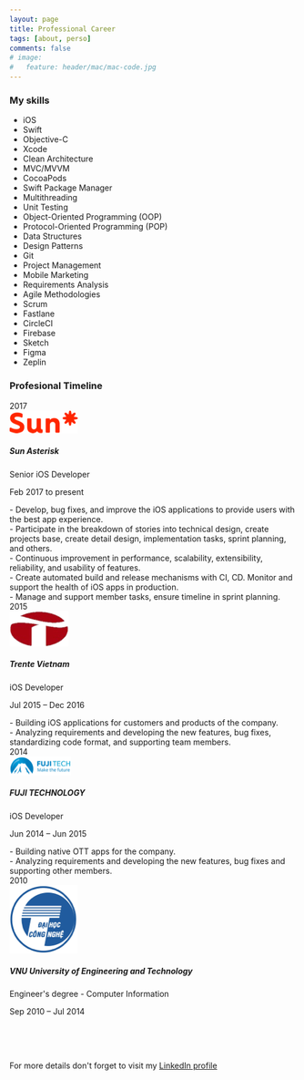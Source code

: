 ```yaml
---
layout: page
title: Professional Career
tags: [about, perso]
comments: false
# image:
#   feature: header/mac/mac-code.jpg
---
```

<div class="skills">
	<div class="section-title"><h3>My skills</h3></div>
	<div class="skill-tags">
		<ul>
			<li>iOS</li>
			<li>Swift</li>
			<li>Objective-C</li>
            <li>Xcode</li>   
            <li>Clean Architecture</li>         
            <li>MVC/MVVM</li>         
			<li>CocoaPods</li>
			<li>Swift Package Manager</li>
			<li>Multithreading</li>
			<li>Unit Testing</li>
			<li>Object-Oriented Programming (OOP)</li>
			<li>Protocol-Oriented Programming (POP)</li>
			<li>Data Structures</li>
			<li>Design Patterns</li>
            <li>Git</li>         
            <li>Project Management</li>  
            <li>Mobile Marketing</li>     
            <li>Requirements Analysis</li>  
			<li>Agile Methodologies</li>
			<li>Scrum</li>
			<li>Fastlane</li>
			<li>CircleCI</li>
            <li>Firebase</li>
            <li>Sketch</li>
            <li>Figma</li>
            <li>Zeplin</li>
		</ul>
	</div>
</div>

<div class="timeline">
	<div class="section-title"><h3>Profesional Timeline</h3></div>
     <div class="year">
        <time datetime="2017">2017</time>
        <div class="experience">
            <span class="circle"></span>
            <div class="experience-img">
            <img src="/images/career/sun.png" alt="devoteam rvr parad"></div>
            <div class="experience-info card clear-after">
                <h5>Sun Asterisk</h5>
                <div class="role">Senior iOS Developer</div>
                <p>Feb 2017 to present</p>
                <div class="experience-details">
                    <div>
                            - Develop, bug fixes, and improve the iOS applications to provide users with the best app experience.
                        <br>- Participate in the breakdown of stories into technical design, create projects base, create detail design, implementation tasks, sprint planning, and others.
                        <br>- Continuous improvement in performance, scalability, extensibility, reliability, and usability of features.
                        <br>- Create automated build and release mechanisms with CI, CD. Monitor and support the health of iOS apps in production.
                        <br>- Manage and support member tasks, ensure timeline in sprint planning.
                    </div>
                </div>
            </div>
        </div>                            
    </div>   
	<div class="year">
		<time datetime="2015">2015</time>
		<div class="experience">
			<span class="circle"></span>
			<div class="experience-img">
			<img src="/images/career/trente.png" alt="amundi"></div>
			<div class="experience-info card clear-after">
				<h5>Trente Vietnam</h5>
				<div class="role">iOS Developer</div>
				<p>Jul 2015 – Dec 2016</p>
				<div class="experience-details">
                    <div>
                            - Building iOS applications for customers and products of the company.
                        <br>- Analyzing requirements and developing the new features, bug fixes, standardizing code format, and supporting team members.
                    </div>      
				</div>
			</div>
		</div>								
	</div>
	<div class="year">
		<time datetime="2014">2014</time>
		<div class="experience">
			<span class="circle"></span>
			<div class="experience-img">
			<img src="/images/career/fujitech.png" alt="devoteam rvr parad"></div>
			<div class="experience-info card clear-after">
				<h5>FUJI TECHNOLOGY</h5>
				<div class="role">iOS Developer</div>
				<p>Jun 2014 – Jun 2015</p>
				<div class="experience-details">
                    <div>
                            - Building native OTT apps for the company.
                        <br>- Analyzing requirements and developing the new features, bug fixes and supporting other members.
                    </div>   
				</div>
			</div>
		</div>							
	</div>
	<div class="year">
		<time datetime="2010">2010</time>
		<div class="experience">
			<span class="circle"></span>
			<div class="experience-img"><img src="/images/career/uet.png" alt="ENSA"></div>
			<div class="experience-info card clear-after">
				<h5>VNU University of Engineering and Technology</h5>
				<div class="role">Engineer's degree - Computer Information</div>
                <p>Sep 2010 – Jul 2014</p>
			</div>
		</div>								
	</div>										
</div>

<div style="clear: both; padding-top: 50px"></div>


For more details don't forget to visit my <a href="https://www.linkedin.com/in/anh-nguyen-203230b1" class="btn btn-info" target="_blank">LinkedIn profile</a>



